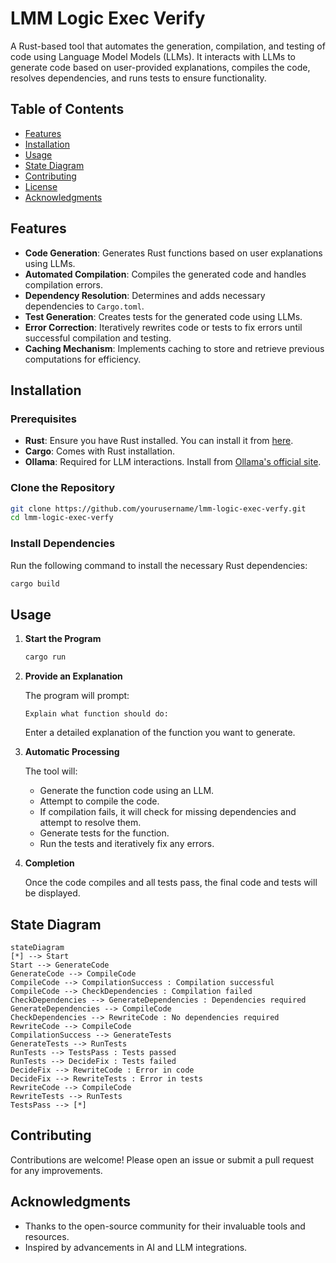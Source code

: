 # LMM Logic Exec Verify

A Rust-based tool that automates the generation, compilation, and testing of code using Language Model Models (LLMs). It interacts with LLMs to generate code based on user-provided explanations, compiles the code, resolves dependencies, and runs tests to ensure functionality.

## Table of Contents

- [Features](#features)
- [Installation](#installation)
- [Usage](#usage)
- [State Diagram](#state-diagram)
- [Contributing](#contributing)
- [License](#license)
- [Acknowledgments](#acknowledgments)

## Features

- **Code Generation**: Generates Rust functions based on user explanations using LLMs.
- **Automated Compilation**: Compiles the generated code and handles compilation errors.
- **Dependency Resolution**: Determines and adds necessary dependencies to `Cargo.toml`.
- **Test Generation**: Creates tests for the generated code using LLMs.
- **Error Correction**: Iteratively rewrites code or tests to fix errors until successful compilation and testing.
- **Caching Mechanism**: Implements caching to store and retrieve previous computations for efficiency.

## Installation

### Prerequisites

- **Rust**: Ensure you have Rust installed. You can install it from [here](https://www.rust-lang.org/tools/install).
- **Cargo**: Comes with Rust installation.
- **Ollama**: Required for LLM interactions. Install from [Ollama's official site](https://ollama.ai/).

### Clone the Repository

```bash
git clone https://github.com/yourusername/lmm-logic-exec-verfy.git
cd lmm-logic-exec-verfy
```

### Install Dependencies

Run the following command to install the necessary Rust dependencies:

```bash
cargo build
```

## Usage

1. **Start the Program**

   ```bash
   cargo run
   ```

2. **Provide an Explanation**

   The program will prompt:

   ```
   Explain what function should do:
   ```

   Enter a detailed explanation of the function you want to generate.

3. **Automatic Processing**

   The tool will:

    - Generate the function code using an LLM.
    - Attempt to compile the code.
    - If compilation fails, it will check for missing dependencies and attempt to resolve them.
    - Generate tests for the function.
    - Run the tests and iteratively fix any errors.

4. **Completion**

   Once the code compiles and all tests pass, the final code and tests will be displayed.

## State Diagram

```mermaid
stateDiagram
[*] --> Start
Start --> GenerateCode
GenerateCode --> CompileCode
CompileCode --> CompilationSuccess : Compilation successful
CompileCode --> CheckDependencies : Compilation failed
CheckDependencies --> GenerateDependencies : Dependencies required
GenerateDependencies --> CompileCode
CheckDependencies --> RewriteCode : No dependencies required
RewriteCode --> CompileCode
CompilationSuccess --> GenerateTests
GenerateTests --> RunTests
RunTests --> TestsPass : Tests passed
RunTests --> DecideFix : Tests failed
DecideFix --> RewriteCode : Error in code
DecideFix --> RewriteTests : Error in tests
RewriteCode --> CompileCode
RewriteTests --> RunTests
TestsPass --> [*]
```

## Contributing

Contributions are welcome! Please open an issue or submit a pull request for any improvements.

## Acknowledgments

- Thanks to the open-source community for their invaluable tools and resources.
- Inspired by advancements in AI and LLM integrations.